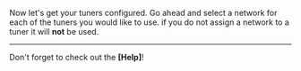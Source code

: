 Now let's get your tuners configured. Go ahead and select a network for
each of the tuners you would like to use. if you do not assign a
network to a tuner it will __not__ be used.

---

Don't forget to check out the **[Help]**!
